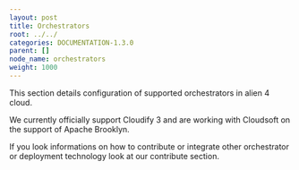 ```yaml
---
layout: post
title: Orchestrators
root: ../../
categories: DOCUMENTATION-1.3.0
parent: []
node_name: orchestrators
weight: 1000
---
```


This section details configuration of supported orchestrators in alien 4 cloud.

We currently officially support Cloudify 3 and are working with Cloudsoft on the support of Apache Brooklyn.

If you look informations on how to contribute or integrate other orchestrator or deployment technology look at our contribute section.
